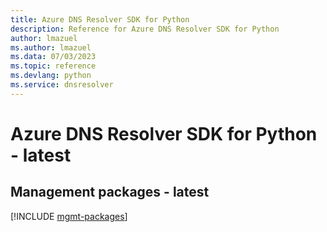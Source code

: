 ```yaml
---
title: Azure DNS Resolver SDK for Python
description: Reference for Azure DNS Resolver SDK for Python
author: lmazuel
ms.author: lmazuel
ms.data: 07/03/2023
ms.topic: reference
ms.devlang: python
ms.service: dnsresolver
---
```

# Azure DNS Resolver SDK for Python - latest

## Management packages - latest
[!INCLUDE [mgmt-packages](dns-resolver-mgmt-index.md)]